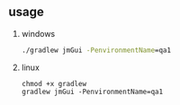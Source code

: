 ## usage

1. windows

   ```bat
   ./gradlew jmGui -PenvironmentName=qa1
   ```

2. linux

   ```shell
   chmod +x gradlew
   gradlew jmGui -PenvironmentName=qa1
   ```
